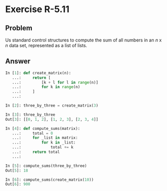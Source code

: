 # Exercise R-5.11

## Problem

Us standard control structures to compute the sum of all numbers in an _n_ x
_n_ data set, represented as a list of lists.

## Answer

```python
In [1]: def create_matrix(n):
   ...:     return [
   ...:         [k + l for l in range(n)]
   ...:         for k in range(n)
   ...:     ]
   ...:

In [2]: three_by_three = create_matrix(3)

In [3]: three_by_three
Out[3]: [[0, 1, 2], [1, 2, 3], [2, 3, 4]]

In [4]: def compute_sums(matrix):
   ...:     total = 0
   ...:     for _list in matrix:
   ...:         for k in _list:
   ...:             total += k
   ...:     return total
   ...:

In [5]: compute_sums(three_by_three)
Out[5]: 18

In [6]: compute_sums(create_matrix(10))
Out[6]: 900
```
